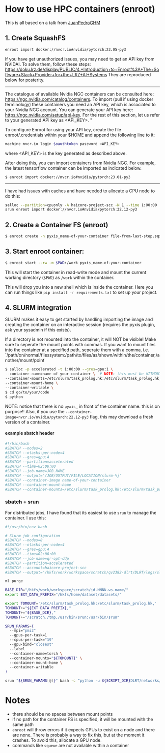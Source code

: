 # How to use HPC containers (enroot)

This is all based on a talk from [JuanPedroGHM](https://github.com/JuanPedroGHM)

## 1. Create SquashFS

```bash
enroot import docker://nvcr.io#nvidia/pytorch:23.05-py3
```

If you have get unauthorized issues, you may need to get an API key from NVIDAI. To solve them,
follow these steps: https://doku.lrz.de/display/PUBLIC/4.+Introduction+to+Enroot%3A+The+Software+Stack+Provider+for+the+LRZ+AI+Systems
They are reproduced below for posterity.

---

The catalogue of available Nvidia NGC containers can be consulted here: https://ngc.nvidia.com/catalog/containers. To import (pull if using docker terminology) these containers you need an API key, which is associated to your Nvidia NGC account. You can generate your API key here: https://ngc.nvidia.com/setup/api-key. For the rest of this section, let us refer to your generated API key as <API_KEY>. "

To configure Enroot for using your API key, create the file enroot/.credentials within your $HOME and append the following line to it:

```bash
machine nvcr.io login $oauthtoken password <API_KEY>
```
where <API_KEY> is the key generated as described above. 

After doing this, you can import containers from Nvidia NGC. For example, the latest tensorflow container can be imported as indicated below. 
```
$ enroot import docker://nvcr.io#nvidia/pytorch:23.01-py3
```
---

I have had issues with caches and have needed to allocate a CPU node to do this:
```bash
salloc --partition=cpuonly -A haicore-project-scc -N 1 --time 1:00:00 
srun enroot import docker://nvcr.io#nvidia/pytorch:22.12-py3
```
	
## 2. Create a Container FS (enroot)

```bash
$ enroot create -n pyxis_name-of-your-container file-from-last-step.sqsh
```

## 3. Start enroot container:

```bash
$ enroot start --rw -m $PWD:/work pyxis_name-of-your-container
```
This will start the container in read-write mode and mount the current working directory (`$PWD`) as `/work` within the container.

This will drop you into a new shell which is inside the container. Here you can run things like `pip install -r requirements.txt` to set up your project.

## 4. SLURM integration

SLURM makes it easy to get started by handling importing the image and creating the container on an
interactive session (requires the pyxis plugin, ask your sysadmin if this exists).

If a directory is not mounted into the container, it will NOT be visible!
Make sure to seperate the mount points with commas. If you want to mount files into the container at a specified path, seperate them with a comma, i.e.
`/path/on/normal/filessystem:/path/to/files/as/shown/within/the/container,/another/mount/point'

```bash
$ salloc -p accelerated -t 1:00:00 --gres=gpu:1 \
--container-name=name-of-your-container \  # NOTE: this must be WITHOUT "pyxis_"
--container-mounts=/etc/slurm/task_prolog.hk:/etc/slurm/task_prolog.hk,/scratch:/scratch \
--container-mount-home \
--container-writable \
$ cd go/to/your/code
$ python
```
NOTE: notice that there is no `pyxis_` in front of the container name. this is on purpose!!
Also, if you use the `--container-image=nvcr.io/nvidia/pytorch:22.12-py3` flag, this may download a fresh version of a container.

#### example sbatch header

```bash
#!/bin/bash
#SBATCH --nodes=2
#SBATCH --ntasks-per-node=4
#SBATCH --gres=gpu:4
#SBATCH --partition=accelerated
#SBATCH --time=02:00:00
#SBATCH --job-name=JOB_NAME
#SBATCH --output="/JOB/OUTPUT/FILE/LOCATION/slurm-%j"
#SBATCH --container-image name-of-your-container
#SBATCH --container-mount-home
#SBATCH --container-mounts=/etc/slurm/task_prolog.hk:/etc/slurm/task_prolog.hk,/scratch:/scratch,/YOUR/MOUNT/POINTS
```

### sbatch + srun

For distributed jobs, I have found that its easiest to use `srun` to manage the container. I use this:

```bash
#!/usr/bin/env bash

# Slurm job configuration
#SBATCH --nodes=8
#SBATCH --ntasks-per-node=4
#SBATCH --gres=gpu:4
#SBATCH --time=02:00:00
#SBATCH --job-name=qr-opt-ddp
#SBATCH --partition=accelerated
#SBATCH --account=haicore-project-scc
#SBATCH --output="/hkfs/work/workspace/scratch/qv2382-dlrt/DLRT/logs/slurm-%j"

ml purge

BASE_DIR="/hkfs/work/workspace/scratch/id-NNNN-ws-name/"
export EXT_DATA_PREFIX="/hkfs/home/dataset/datasets/"

export TOMOUNT='/etc/slurm/task_prolog.hk:/etc/slurm/task_prolog.hk,'
TOMOUNT+="${EXT_DATA_PREFIX},"
TOMOUNT+="${BASE_DIR},"
TOMOUNT+="/scratch,/tmp,/usr/bin/srun:/usr/bin/srun"

SRUN_PARAMS=(
  --mpi="pmi2"
  --gpus-per-task=1
  --cpus-per-task="19"
  --gpu-bind="closest"
  --label
  --container-name=torch \
  --container-mounts="${TOMOUNT}" \
  --container-mount-home \
  --container-writable
)

srun "${SRUN_PARAMS[@]}" bash -c "python -u ${SCRIPT_DIR}DLRT/networks/qr_cnn.py --config ${CONFIGS}imagenet.yaml"
```

# Notes
- there should be no spaces between mount points
- if no path for the container FS is specified, it will be mounted with the same path
- `enroot` will throw errors if it expects GPUs to exist on a node and there are none. There is probably a way to fix this, but at the moment it crashes. To avoid this, allocate a GPU node.
- commands like `squeue` are not available within a container
